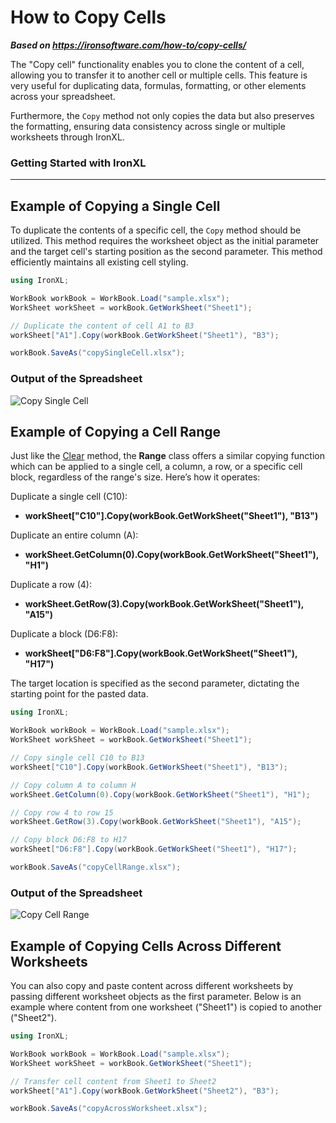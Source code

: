 # How to Copy Cells

***Based on <https://ironsoftware.com/how-to/copy-cells/>***


The "Copy cell" functionality enables you to clone the content of a cell, allowing you to transfer it to another cell or multiple cells. This feature is very useful for duplicating data, formulas, formatting, or other elements across your spreadsheet.

Furthermore, the `Copy` method not only copies the data but also preserves the formatting, ensuring data consistency across single or multiple worksheets through IronXL.

<h3>Getting Started with IronXL</h3>

---

## Example of Copying a Single Cell

To duplicate the contents of a specific cell, the `Copy` method should be utilized. This method requires the worksheet object as the initial parameter and the target cell's starting position as the second parameter. This method efficiently maintains all existing cell styling.

```cs
using IronXL;

WorkBook workBook = WorkBook.Load("sample.xlsx");
WorkSheet workSheet = workBook.GetWorkSheet("Sheet1");

// Duplicate the content of cell A1 to B3
workSheet["A1"].Copy(workBook.GetWorkSheet("Sheet1"), "B3");

workBook.SaveAs("copySingleCell.xlsx");
```

### Output of the Spreadsheet

<div class="content-img-align-center">
    <div class="center-image-wrapper" width='70%'>
         <img src="https://ironsoftware.com/static-assets/excel/how-to/copy-cells/copy-cells-copy-single-cell.png" alt="Copy Single Cell" class="img-responsive add-shadow">
    </div>
</div>

## Example of Copying a Cell Range

Just like the <a href="https://ironsoftware.com/csharp/excel/how-to/clear-cells/">Clear</a> method, the **Range** class offers a similar copying function which can be applied to a single cell, a column, a row, or a specific cell block, regardless of the range's size. Here’s how it operates:

Duplicate a single cell (C10):
- **workSheet["C10"].Copy(workBook.GetWorkSheet("Sheet1"), "B13")**

Duplicate an entire column (A):
- **workSheet.GetColumn(0).Copy(workBook.GetWorkSheet("Sheet1"), "H1")**

Duplicate a row (4):
- **workSheet.GetRow(3).Copy(workBook.GetWorkSheet("Sheet1"), "A15")**

Duplicate a block (D6:F8):
- **workSheet["D6:F8"].Copy(workBook.GetWorkSheet("Sheet1"), "H17")**

The target location is specified as the second parameter, dictating the starting point for the pasted data.

```cs
using IronXL;

WorkBook workBook = WorkBook.Load("sample.xlsx");
WorkSheet workSheet = workBook.GetWorkSheet("Sheet1");

// Copy single cell C10 to B13
workSheet["C10"].Copy(workBook.GetWorkSheet("Sheet1"), "B13");

// Copy column A to column H
workSheet.GetColumn(0).Copy(workBook.GetWorkSheet("Sheet1"), "H1");

// Copy row 4 to row 15
workSheet.GetRow(3).Copy(workBook.GetWorkSheet("Sheet1"), "A15");

// Copy block D6:F8 to H17
workSheet["D6:F8"].Copy(workBook.GetWorkSheet("Sheet1"), "H17");

workBook.SaveAs("copyCellRange.xlsx");
```

### Output of the Spreadsheet

<div class="content-img-align-center">
    <div class="center-image-wrapper">
         <img src="https://ironsoftware.com/static-assets/excel/how-to/copy-cells/copy-cells-copy-cell-range.png" alt="Copy Cell Range" class="img-responsive add-shadow">
    </div>
</div>

## Example of Copying Cells Across Different Worksheets

You can also copy and paste content across different worksheets by passing different worksheet objects as the first parameter. Below is an example where content from one worksheet ("Sheet1") is copied to another ("Sheet2").

```cs
using IronXL;

WorkBook workBook = WorkBook.Load("sample.xlsx");
WorkSheet workSheet = workBook.GetWorkSheet("Sheet1");

// Transfer cell content from Sheet1 to Sheet2
workSheet["A1"].Copy(workBook.GetWorkSheet("Sheet2"), "B3");

workBook.SaveAs("copyAcrossWorksheet.xlsx");
```